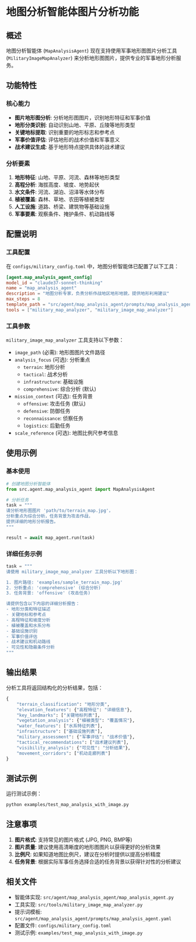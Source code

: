 # 地图分析智能体图片分析功能

## 概述

地图分析智能体 (`MapAnalysisAgent`) 现在支持使用军事地形图图片分析工具 (`MilitaryImageMapAnalyzer`) 来分析地形图图片，提供专业的军事地形分析服务。

## 功能特性

### 核心能力
- **图片地形图分析**: 分析地形图图片，识别地形特征和军事价值
- **地形分类识别**: 自动识别山地、平原、丘陵等地形类型
- **关键地标提取**: 识别重要的地形标志和参考点
- **军事价值评估**: 评估地形的战术价值和军事意义
- **战术建议生成**: 基于地形特点提供具体的战术建议

### 分析要素
1. **地形特征**: 山地、平原、河流、森林等地形类型
2. **高程分析**: 海拔高度、坡度、地势起伏
3. **水文条件**: 河流、湖泊、沼泽等水体分布
4. **植被覆盖**: 森林、草地、农田等植被类型
5. **人工设施**: 道路、桥梁、建筑物等基础设施
6. **军事要素**: 观察条件、掩护条件、机动路线等

## 配置说明

### 工具配置
在 `configs/military_config.toml` 中，地图分析智能体已配置了以下工具：

```toml
[agent.map_analysis_agent_config]
model_id = "claude37-sonnet-thinking"
name = "map_analysis_agent"
description = "地图分析专家，负责分析作战地区地形地貌，提供地形利用建议"
max_steps = 8
template_path = "src/agent/map_analysis_agent/prompts/map_analysis_agent.yaml"
tools = ["military_map_analyzer", "military_image_map_analyzer"]
```

### 工具参数
`military_image_map_analyzer` 工具支持以下参数：

- `image_path` (必需): 地形图图片文件路径
- `analysis_focus` (可选): 分析重点
  - `terrain`: 地形分析
  - `tactical`: 战术分析  
  - `infrastructure`: 基础设施
  - `comprehensive`: 综合分析 (默认)
- `mission_context` (可选): 任务背景
  - `offensive`: 攻击任务 (默认)
  - `defensive`: 防御任务
  - `reconnaissance`: 侦察任务
  - `logistics`: 后勤任务
- `scale_reference` (可选): 地图比例尺参考信息

## 使用示例

### 基本使用
```python
# 创建地图分析智能体
from src.agent.map_analysis_agent import MapAnalysisAgent

# 分析任务
task = """
请分析地形图图片 'path/to/terrain_map.jpg'，
分析重点为综合分析，任务背景为攻击作战，
提供详细的地形分析报告。
"""

result = await map_agent.run(task)
```

### 详细任务示例
```python
task = """
请使用 military_image_map_analyzer 工具分析以下地形图：

1. 图片路径: 'examples/sample_terrain_map.jpg'
2. 分析重点: 'comprehensive' (综合分析)
3. 任务背景: 'offensive' (攻击任务)

请提供包含以下内容的详细分析报告：
- 地形分类和特征描述
- 关键地标和参考点
- 高程特征和坡度分析
- 植被覆盖和水系分布
- 基础设施识别
- 军事价值评估
- 战术建议和机动路线
- 可见性和隐蔽条件分析
"""
```

## 输出结果

分析工具将返回结构化的分析结果，包括：

```python
{
    "terrain_classification": "地形分类",
    "elevation_features": {"高程特征": "详细信息"},
    "key_landmarks": ["关键地标列表"],
    "vegetation_analysis": {"植被类型": "覆盖情况"},
    "water_features": ["水系特征列表"],
    "infrastructure": ["基础设施列表"],
    "military_assessment": {"军事评估": "战术价值"},
    "tactical_recommendations": ["战术建议列表"],
    "visibility_analysis": {"可见性": "分析结果"},
    "movement_corridors": ["机动走廊列表"]
}
```

## 测试示例

运行测试示例：
```bash
python examples/test_map_analysis_with_image.py
```

## 注意事项

1. **图片格式**: 支持常见的图片格式 (JPG, PNG, BMP等)
2. **图片质量**: 建议使用高清晰度的地形图图片以获得更好的分析效果
3. **比例尺**: 如果知道地图比例尺，建议在分析时提供以提高分析精度
4. **任务背景**: 根据实际军事任务选择合适的任务背景以获得针对性的分析建议

## 相关文件

- 智能体实现: `src/agent/map_analysis_agent/map_analysis_agent.py`
- 工具实现: `src/tools/military_image_map_analyzer.py`
- 提示词模板: `src/agent/map_analysis_agent/prompts/map_analysis_agent.yaml`
- 配置文件: `configs/military_config.toml`
- 测试示例: `examples/test_map_analysis_with_image.py` 